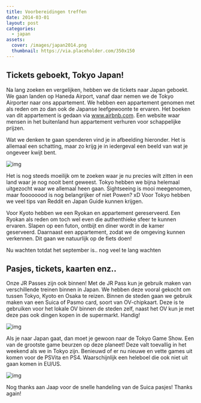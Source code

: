 ```yaml
---
title: Voorbereidingen treffen
date: 2014-03-01
layout: post
categories:
  - japan
assets:
  cover: /images/japan2014.png
  thumbnail: https://via.placeholder.com/350x150
---
```


## Tickets geboekt, Tokyo Japan!

Na lang zoeken en vergelijken, hebben we de tickets naar Japan geboekt. We gaan landen op Haneda Airport, vanaf daar nemen we de Tokyo Airporter naar ons appartement. We hebben een appartement genomen met als reden om zo dan ook de Japanse leefgewoonte te ervaren. Het boeken van dit appartement is gedaan via www.airbnb.com. Een website waar mensen in het buitenland hun appartement verhuren voor schappelijke prijzen.

Wat we denken te gaan spenderen vind je in afbeelding hieronder. Het is allemaal een schatting, maar zo krijg je in iedergeval een beeld van wat je ongeveer kwijt bent.

![img](https://www.danhnguyen.nl/wp-content/uploads/Screen-Shot-2014-07-16-at-10.42.17.jpg)

Het is nog steeds moeilijk om te zoeken waar je nu precies wilt zitten in een land waar je nog nooit bent geweest. Tokyo hebben we bijna helemaal uitgezocht waar we allemaal heen gaan. Sightseeing is mooi meegenomen, maar foooooood is nog belangrijker of niet Powen? xD Voor Tokyo hebben we veel tips van Reddit en Japan Guide kunnen krijgen.

Voor Kyoto hebben we een Ryokan en appartement gereserveerd. Een Ryokan als reden om toch wel even die authenthieke sfeer te kunnen ervaren. Slapen op een futon, ontbijt en diner wordt in de kamer geserveerd. Daarnaast een appartement, zodat we de omgeving kunnen verkennen. Dit gaan we natuurlijk op de fiets doen!

Nu wachten totdat het september is.. nog veel te lang wachten

## Pasjes, tickets, kaarten enz..

Onze JR Passes zijn ook binnen! Met de JR Pass kun je gebruik maken van verschillende treinen binnen in Japan. We hebben deze vooral gekocht om tussen Tokyo, Kyoto en Osaka te reizen. Binnen de steden gaan we gebruik maken van een Suica of Pasmo card, soort van OV-chipkaart. Deze is te gebruiken voor het lokale OV binnen de steden zelf, naast het OV kun je met deze pas ook dingen kopen in de supermarkt. Handig!

![img](https://www.danhnguyen.nl/wp-content/uploads/Screen-Shot-2014-07-16-at-10.42.17.jpg)

Als je naar Japan gaat, dan moet je gewoon naar de Tokyo Game Show. Een van de grootste game beurzen op deze planeet! Deze valt toevallig in het weekend als we in Tokyo zijn. Benieuwd of er nu nieuwe en vette games uit komen voor de PSVita en PS4. Waarschijnlijk een heleboel die ook niet uit gaan komen in EU/US.

![img](https://www.danhnguyen.nl/wp-content/uploads/Screen-Shot-2014-07-16-at-10.42.17.jpg)

Nog thanks aan Jaap voor de snelle handeling van de Suica pasjes! Thanks again!
